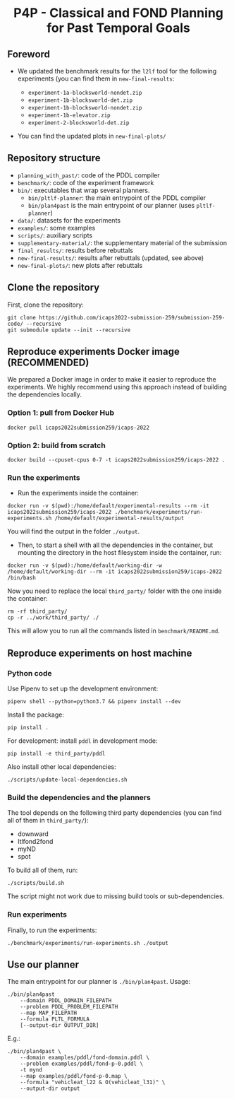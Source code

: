 <h1 align="center">
  <b>P4P - Classical and FOND Planning for Past Temporal Goals</b>
</h1>

## Foreword

- We updated the benchmark results for the `l2lf` tool
  for the following experiments (you can find them in `new-final-results`:
  - `experiment-1a-blocksworld-nondet.zip`
  - `experiment-1b-blocksworld-det.zip`   
  - `experiment-1b-blocksworld-nondet.zip`
  - `experiment-1b-elevator.zip`          
  - `experiment-2-blocksworld-det.zip`

- You can find the updated plots in `new-final-plots/` 

## Repository structure

- `planning_with_past/`: code of the PDDL compiler
- `benchmark/`: code of the experiment framework
- `bin/`: executables that wrap several planners.
  - `bin/pltlf-planner`: the main entrypoint of the PDDL compiler
  - `bin/plan4past` is the main entrypoint of our planner (uses `pltlf-planner`)
- `data/`: datasets for the experiments
- `examples/`: some examples
- `scripts/`: auxiliary scripts
- `supplementary-material/`: the supplementary material of the submission
- `final_results/`: results before rebuttals
- `new-final-results/`: results after rebuttals (updated, see above)
- `new-final-plots/`: new plots after rebuttals

## Clone the repository

First, clone the repository:
```
git clone https://github.com/icaps2022-submission-259/submission-259-code/ --recursive
git submodule update --init --recursive
```


## Reproduce experiments Docker image (RECOMMENDED)

We prepared a Docker image in order to make it easier to reproduce the experiments.
We highly recommend using this approach instead of building the dependencies locally.

### Option 1: pull from Docker Hub

```
docker pull icaps2022submission259/icaps-2022
```

### Option 2: build from scratch

```
docker build --cpuset-cpus 0-7 -t icaps2022submission259/icaps-2022 .
```

### Run the experiments

- Run the experiments inside the container:
```
docker run -v $(pwd):/home/default/experimental-results --rm -it icaps2022submission259/icaps-2022 ./benchmark/experiments/run-experiments.sh /home/default/experimental-results/output
```

You will find the output in the folder `./output`.

- Then, to start a shell with all the dependencies in the container, but mounting
  the directory in the host filesystem inside the container, run:
```
docker run -v $(pwd):/home/default/working-dir -w /home/default/working-dir --rm -it icaps2022submission259/icaps-2022 /bin/bash
```
Now you need to replace the local `third_party/` folder with the one inside the container:
```
rm -rf third_party/
cp -r ../work/third_party/ ./
```
This will allow you to run all the commands listed in `benchmark/README.md`.

## Reproduce experiments on host machine

### Python code

Use Pipenv to set up the development environment:

```
pipenv shell --python=python3.7 && pipenv install --dev
```

Install the package:
```
pip install .
```

For development: install `pddl` in development mode:
```
pip install -e third_party/pddl
```

Also install other local dependencies:
```
./scripts/update-local-dependencies.sh
```

### Build the dependencies and the planners

The tool depends on the following third party dependencies
(you can find all of them in `third_party/`):

- downward
- ltlfond2fond
- myND
- spot

To build all of them, run:
```
./scripts/build.sh
```

The script might not work due to missing build tools or sub-dependencies.

### Run experiments

Finally, to run the experiments:

```
./benchmark/experiments/run-experiments.sh ./output
```

## Use our planner

The main entrypoint for our planner is `./bin/plan4past`. Usage: 

```
./bin/plan4past
    --domain PDDL_DOMAIN_FILEPATH
    --problem PDDL_PROBLEM_FILEPATH
    --map MAP_FILEPATH
    --formula PLTL_FORMULA
    [--output-dir OUTPUT_DIR]
```

E.g.:

```
./bin/plan4past \
    --domain examples/pddl/fond-domain.pddl \
    --problem examples/pddl/fond-p-0.pddl \
    -t mynd
    --map examples/pddl/fond-p-0.map \
    --formula "vehicleat_l22 & O(vehicleat_l31)" \
    --output-dir output
```
